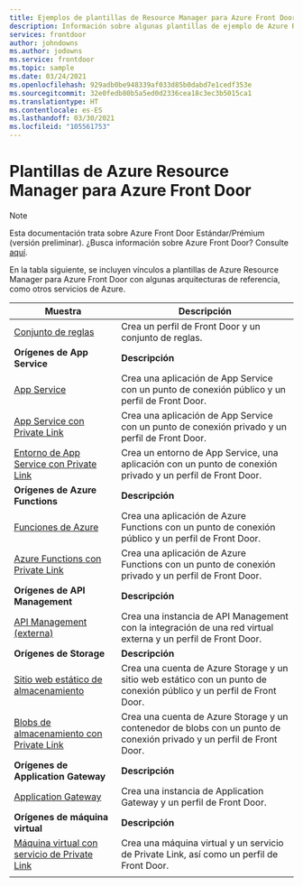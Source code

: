 ```yaml
---
title: Ejemplos de plantillas de Resource Manager para Azure Front Door
description: Información sobre algunas plantillas de ejemplo de Azure Resource Manager para Azure Front Door.
services: frontdoor
author: johndowns
ms.author: jodowns
ms.service: frontdoor
ms.topic: sample
ms.date: 03/24/2021
ms.openlocfilehash: 929adb0be948339af033d85b0dabd7e1cedf353e
ms.sourcegitcommit: 32e0fedb80b5a5ed0d2336cea18c3ec3b5015ca1
ms.translationtype: HT
ms.contentlocale: es-ES
ms.lasthandoff: 03/30/2021
ms.locfileid: "105561753"
---
```

# <a name="azure-resource-manager-templates-for-azure-front-door"></a>Plantillas de Azure Resource Manager para Azure Front Door

> [!Note]
> Esta documentación trata sobre Azure Front Door Estándar/Prémium (versión preliminar). ¿Busca información sobre Azure Front Door? Consulte [aquí](../front-door-overview.md).

En la tabla siguiente, se incluyen vínculos a plantillas de Azure Resource Manager para Azure Front Door con algunas arquitecturas de referencia, como otros servicios de Azure.

| Muestra | Descripción |
|-|-|
| [Conjunto de reglas](https://github.com/Azure/azure-quickstart-templates/tree/master/201-front-door-standard-premium-rule-set/) | Crea un perfil de Front Door y un conjunto de reglas.  |
|**Orígenes de App Service**| **Descripción** |
| [App Service](https://github.com/Azure/azure-quickstart-templates/tree/master/201-front-door-standard-premium-app-service-public) | Crea una aplicación de App Service con un punto de conexión público y un perfil de Front Door.  |
| [App Service con Private Link](https://github.com/Azure/azure-quickstart-templates/tree/master/201-front-door-premium-app-service-private-link) | Crea una aplicación de App Service con un punto de conexión privado y un perfil de Front Door.  |
| [Entorno de App Service con Private Link](https://github.com/Azure/azure-quickstart-templates/tree/master/201-front-door-premium-app-service-environment-internal-private-link) | Crea un entorno de App Service, una aplicación con un punto de conexión privado y un perfil de Front Door.  |
|**Orígenes de Azure Functions**| **Descripción** |
| [Funciones de Azure](https://github.com/Azure/azure-quickstart-templates/tree/master/201-front-door-standard-premium-function-public/) | Crea una aplicación de Azure Functions con un punto de conexión público y un perfil de Front Door.  |
| [Azure Functions con Private Link](https://github.com/Azure/azure-quickstart-templates/tree/master/201-front-door-premium-function-private-link) | Crea una aplicación de Azure Functions con un punto de conexión privado y un perfil de Front Door.  |
|**Orígenes de API Management**| **Descripción** |
| [API Management (externa)](https://github.com/Azure/azure-quickstart-templates/tree/master/201-front-door-standard-premium-api-management-external) | Crea una instancia de API Management con la integración de una red virtual externa y un perfil de Front Door.  |
|**Orígenes de Storage**| **Descripción** |
| [Sitio web estático de almacenamiento](https://github.com/Azure/azure-quickstart-templates/tree/master/201-front-door-standard-premium-storage-static-website) | Crea una cuenta de Azure Storage y un sitio web estático con un punto de conexión público y un perfil de Front Door.  |
| [Blobs de almacenamiento con Private Link](https://github.com/Azure/azure-quickstart-templates/tree/master/201-front-door-premium-storage-blobs-private-link) | Crea una cuenta de Azure Storage y un contenedor de blobs con un punto de conexión privado y un perfil de Front Door.  |
|**Orígenes de Application Gateway**| **Descripción** |
| [Application Gateway](https://github.com/Azure/azure-quickstart-templates/tree/master/201-front-door-standard-premium-application-gateway-public) | Crea una instancia de Application Gateway y un perfil de Front Door. |
|**Orígenes de máquina virtual**| **Descripción** |
| [Máquina virtual con servicio de Private Link](https://github.com/Azure/azure-quickstart-templates/tree/master/201-front-door-premium-vm-private-link) | Crea una máquina virtual y un servicio de Private Link, así como un perfil de Front Door. |
| | |
